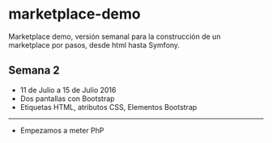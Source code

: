 # marketplace-demo
Marketplace demo, versión semanal para la construcción de un marketplace por pasos, desde html hasta Symfony.
## Semana 2
* 11 de Julio a 15 de Julio 2016
* Dos pantallas con Bootstrap
* Etiquetas HTML, atributos CSS, Elementos Bootstrap
* ***************************************************
* Empezamos a meter PhP

